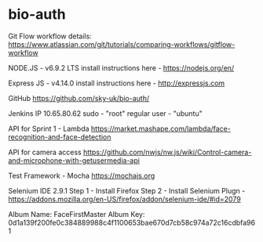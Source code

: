 # bio-auth


Git Flow workflow details:
https://www.atlassian.com/git/tutorials/comparing-workflows/gitflow-workflow

NODE.JS - v6.9.2 LTS
install instructions here - https://nodejs.org/en/


Express JS - v4.14.0
install instructions here - http://expressjs.com

GitHub
https://github.com/sky-uk/bio-auth/


Jenkins IP
10.65.80.62
sudo - "root"
regular user - "ubuntu"



API for Sprint 1 - Lambda
https://market.mashape.com/lambda/face-recognition-and-face-detection

API for camera access
https://github.com/nwjs/nw.js/wiki/Control-camera-and-microphone-with-getusermedia-api

Test Framework - Mocha
https://mochajs.org

Selenium IDE 2.9.1
Step 1 - Install Firefox
Step 2 - Install Selenium Plugn - https://addons.mozilla.org/en-US/firefox/addon/selenium-ide/#id=2079

Album Name: FaceFirstMaster
Album Key: 0d1a139f200fe0c384889988c4f1100653bae670d7cb58c974a72c16cdbfa961